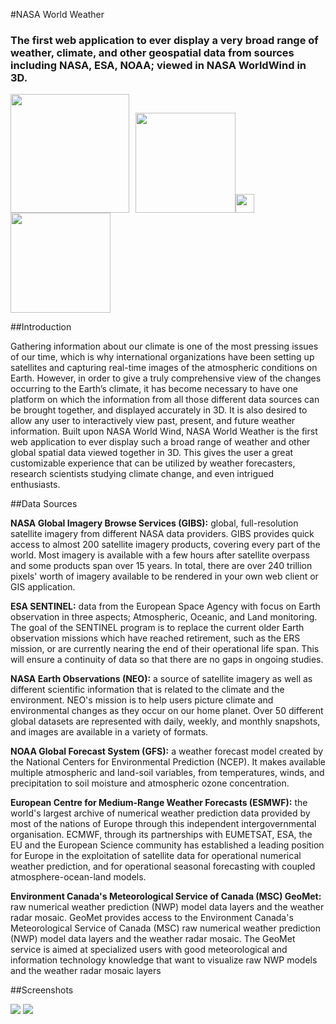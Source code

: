 #NASA World Weather
### The first web application to ever display a very broad range of weather, climate, and other geospatial data from sources including NASA, ESA, NOAA; viewed in NASA WorldWind in 3D.

<img src="https://upload.wikimedia.org/wikipedia/commons/thumb/e/e5/NASA_logo.svg/200px-NASA_logo.svg.png" width="190px" /><img src="http://oykun.com/images/journal-header-whitespace.png" width="10px" /><img src="https://upload.wikimedia.org/wikipedia/commons/thumb/7/79/NOAA_logo.svg/240px-NOAA_logo.svg.png" width="160px" /><img src="http://oykun.com/images/journal-header-whitespace.png" width="30px" /><img src="https://upload.wikimedia.org/wikipedia/commons/thumb/6/6e/ESA_logo_simple.svg/200px-ESA_logo_simple.svg.png" width="160px" />

##Introduction

Gathering information about our climate is one of the most pressing issues of our time, which is why international organizations have been setting up satellites and capturing real-time images of the atmospheric conditions on Earth. However, in order to give a truly comprehensive view of the changes occurring to the Earth’s climate, it has become necessary to have one platform on which the information from all those different data sources can be brought together, and displayed accurately in 3D. It is also desired to allow any user to interactively view past, present, and future weather information. Built upon NASA World Wind, NASA World Weather is the first web application to ever display such a broad range of weather and other global spatial data viewed together in 3D. This gives the user a great customizable experience that can be utilized by weather forecasters, research scientists studying climate change, and even intrigued enthusiasts.

##Data Sources

**NASA Global Imagery Browse Services (GIBS):** global, full-resolution satellite imagery from different NASA data providers. GIBS provides quick access to almost 200 satellite imagery products, covering every part of the world. Most imagery is available with a few hours after satellite overpass and some products span over 15 years. In total, there are over 240 trillion pixels' worth of imagery available to be rendered in your own web client or GIS application.

**ESA SENTINEL:** data from the European Space Agency with focus on Earth observation in three aspects; Atmospheric, Oceanic, and Land monitoring. The goal of the SENTINEL program is to replace the current older Earth observation missions which have reached retirement, such as the ERS mission, or are currently nearing the end of their operational life span. This will ensure a continuity of data so that there are no gaps in ongoing studies.

**NASA Earth Observations (NEO):** a source of satellite imagery as well as different scientific information that is related to the climate and the environment. NEO's mission is to help users picture climate and environmental changes as they occur on our home planet. Over 50 different global datasets are represented with daily, weekly, and monthly snapshots, and images are available in a variety of formats.

**NOAA Global Forecast System (GFS):** a weather forecast model created by the National Centers for Environmental Prediction (NCEP). It makes available multiple atmospheric and land-soil variables, from temperatures, winds, and precipitation to soil moisture and atmospheric ozone concentration.

**European Centre for Medium-Range Weather Forecasts (ESMWF):** the world's largest archive of numerical weather prediction data provided by most of the nations of Europe through this independent intergovernmental organisation. ECMWF, through its partnerships with EUMETSAT, ESA, the EU and the European Science community has established a leading position for Europe in the exploitation of satellite data for operational numerical weather prediction, and for operational seasonal forecasting with coupled atmosphere-ocean-land models.

**Environment Canada's Meteorological Service of Canada (MSC) GeoMet:** raw numerical weather prediction (NWP) model data layers and the weather radar mosaic. GeoMet provides access to the Environment Canada's Meteorological Service of Canada (MSC) raw numerical weather prediction (NWP) model data layers and the weather radar mosaic. The GeoMet service is aimed at specialized users with good meteorological and information technology knowledge that want to visualize raw NWP models and the weather radar mosaic layers

##Screenshots

<img src="http://i.imgur.com/XrU5KGf.png" />

<img src="http://i.imgur.com/6HQFojs.png" />
